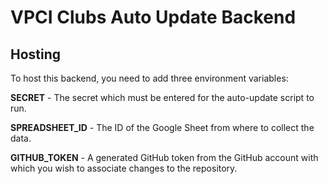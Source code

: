 # VPCI Clubs Auto Update Backend

## Hosting

To host this backend, you need to add three environment variables:

**SECRET** - The secret which must be entered for the auto-update script to run.

**SPREADSHEET_ID** - The ID of the Google Sheet from where to collect the data.

**GITHUB_TOKEN** - A generated GitHub token from the GitHub account with which you wish to associate changes to the repository.

